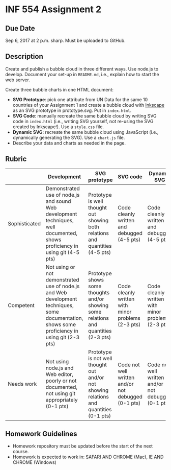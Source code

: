 # INF 554 Assignment 2

## Due Date

Sep 6, 2017 at 2 p.m. sharp. Must be uploaded to GitHub.

## Description 

Create and publish a bubble cloud in three different ways. Use node.js to develop. Document your set-up in `README.md`, i.e., explain how to start the web server. 

Create three bubble charts in one HTML document:
* **SVG Prototype**: pick one attribute from UN Data for the same 10 countries of your Assignment 1 and create a bubble cloud with [Inkscape](http://www.inkscape.org) as an SVG prototype in prototype.svg. Put in `index.html`.
* **SVG Code**: manually recreate the same bubble cloud by writing SVG code in `index.html` (i.e., writing SVG yourself, not re-using the SVG created by Inkscape!). Use a `style.css` file.
* **Dynamic SVG**: recreate the same bubble cloud using JavaScript (i.e., dynamically generating the SVG). Use a `chart.js` file.
* Describe your data and charts as needed in the page.

## Rubric

| 	            | Development  	| SVG prototype	| SVG code | Dynamic SVG |
| ------------- | ------------- | ------------- | -------- | ----------- |
| Sophisticated	| Demonstrated use of node.js and sound Web development techniques, well documented, shows proficiency in using git (4-5 pts)| Prototype is well thought out showing both relations and quantities (4-5 pts)| Code cleanly written and debugged (4-5 pts)| Code cleanly written and debugged (4-5 pts)|
| Competent	    | Not using or not demonstrated use of node.js and Web development techniques, some documentation, shows some proficiency in using git (2-3 pts) | Prototype shows some thoughts and/or showing some relations and quantities (2-3 pts)| Code cleanly written with minor problems (2-3 pts)| Code cleanly written with minor problems (2-3 pts)|
| Needs work	  | Not using node.js and Web editor, poorly or not documented, not using git appropriately (0-1 pts)| Prototype is not well thought out and/or not showing relations and quantities (0-1 pts)| Code not well written and/or not debugged (0-1 pts)| Code not well written and/or not debugged (0-1 pts)|


## Homework Guidelines
- Homework repository must be updated before the start of the next course. 
- Homework is expected to work in: SAFARI AND CHROME (Mac), IE AND CHROME (Windows)
